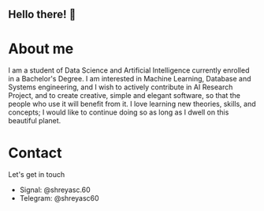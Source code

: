 ## Hello there! 👋

<!--
**shreyasc60/shreyasc60** is a ✨ _special_ ✨ repository because its `README.md` (this file) appears on your GitHub profile.

Here are some ideas to get you started:

- 🔭 I’m currently working on ...
- 🌱 I’m currently learning ...
- 👯 I’m looking to collaborate on ...
- 🤔 I’m looking for help with ...
- 💬 Ask me about ...
- 📫 How to reach me: ...
- 😄 Pronouns: ...
- ⚡ Fun fact: ...
-->
# About me
I am a student of Data Science and Artificial Intelligence currently enrolled in a Bachelor's Degree. I am interested in Machine Learning, Database and Systems engineering, and I 
wish to actively contribute in AI Research Project, and to create creative, simple and elegant software, so that the people who use it will benefit from it. I love learning new theories,
skills, and concepts; I would like to continue doing so as long as I dwell on this beautiful planet. 

# Contact
Let's get in touch 
- Signal: @shreyasc.60
- Telegram: @shreyasc60
